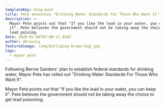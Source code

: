 ```yaml
---
templateKey: blog-post
title: Pete announces "Drinking Water Standards For Those Who Want It"
description: >-
  Mayor Pete points out that "If you like the lead in your water, you can keep
  it". Pete believes the government should not be taking away the choice to get
  lead poising. 
date: 2020-01-04T07:00:11.910Z
author: dkrasniy
featuredimage: /img/buttigieg-brown-bag.jpg
tags:
  - mayor pete
---
```

Following Bernie Sanders' plan to establish federal standards for drinking water, Mayor Pete has rolled out  "Drinking Water Standards For Those Who Want It".

Mayor Pete points out that "If you like the lead in your water, you can keep it". Pete believes the government should not be taking away the choice to get lead poisoning.
